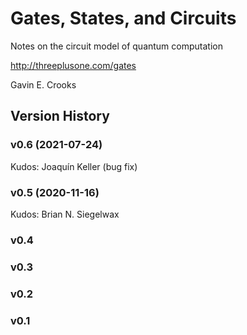 # Gates, States, and Circuits


Notes on the circuit model of quantum computation

http://threeplusone.com/gates 

Gavin E. Crooks




## Version History

### v0.6 (2021-07-24)

Kudos: Joaquín Keller (bug fix)

### v0.5 (2020-11-16)

Kudos: Brian N. Siegelwax


### v0.4



### v0.3



### v0.2



### v0.1


